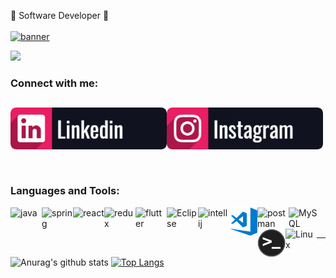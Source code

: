 🚀 Software Developer 🚀
<br />
<br />
<a href="https://imgur.com/D6HvLlP"><img src="https://i.imgur.com/D6HvLlP.png" title="banner" /></a>

![](https://komarev.com/ghpvc/?username=gabeh98&color=E91E63)
### Connect with me:
[<img align="left" alt="https://www.linkedin.com/in/gabeh98/" width="250px" src="https://github.com/Gabeh98/Gabeh98/blob/master/Linkedin.png" />](https://www.linkedin.com/in/gabeh98/)
[<img align="left" alt="https://www.instagram.com/gabeh_98/" width="250px" src="https://github.com/Gabeh98/Gabeh98/blob/master/Instagram.png" />](https://www.instagram.com/gabeh_98/)
<br />
<br />
<br />
<br />
---
### Languages and Tools:

<img align="left" alt="java" width="50px" src="https://img.icons8.com/color/48/000000/java-coffee-cup-logo.png" />
<img align="left" alt="spring" width="50px" src="https://img.icons8.com/color/48/000000/spring-logo.png" />
<img align="left" alt="react" width="50px" src="https://img.icons8.com/offices/120/000000/react.png"/>
<img align="left" alt="redux" width="50px" src="https://img.icons8.com/color/144/000000/redux.png"/>
<img align="left" alt="flutter" width="50px" src="https://img.icons8.com/color/144/000000/flutter.png"/>
<img align="left" alt="Eclipse" width="50px" src="https://img.icons8.com/nolan/64/java-eclipse.png" />
<img align="left" alt="intellij" width="50px" src="https://img.icons8.com/color/48/000000/intellij-idea.png" />
<img align="left" alt="Visual Studio Code" width="45px" src="https://raw.githubusercontent.com/github/explore/80688e429a7d4ef2fca1e82350fe8e3517d3494d/topics/visual-studio-code/visual-studio-code.png" />
<img  align="left" alt="postman" width="50px" src="https://img.icons8.com/dusk/64/000000/postman-api.png"/>
<img align="left" alt="MySQL" width="50px" src="https://budougumi0617.github.io/logos/mysql.png" />
<img align="left" alt="Terminal" width="45px" src="https://raw.githubusercontent.com/github/explore/80688e429a7d4ef2fca1e82350fe8e3517d3494d/topics/terminal/terminal.png" />
<img align="left" alt="Linux" width="50px" src="https://img.icons8.com/color/48/000000/linux.png" />
<br />
<br />

---
![Anurag's github stats](https://github-readme-stats.vercel.app/api?username=Gabeh98&show_icons=true&theme=dracula)
[![Top Langs](https://github-readme-stats.vercel.app/api/top-langs/?username=Gabeh98&layout=compact&show_icons=true&theme=dracula)](https://github.com/Gabeh98/github-readme-stats)
